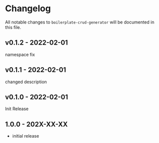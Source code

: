 # Changelog

All notable changes to `boilerplate-crud-generator` will be documented in this file.

## v0.1.2 - 2022-02-01

namespace fix

## v0.1.1 - 2022-02-01

changed description

## v0.1.0 - 2022-02-01

Init Release

## 1.0.0 - 202X-XX-XX

- initial release
